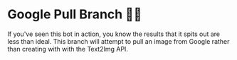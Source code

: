 # Google Pull Branch 🧟‍♀️

If you've seen this bot in action, you know the results that it spits out are less than ideal. This branch will attempt to pull an image from Google rather than creating with with the Text2Img API.